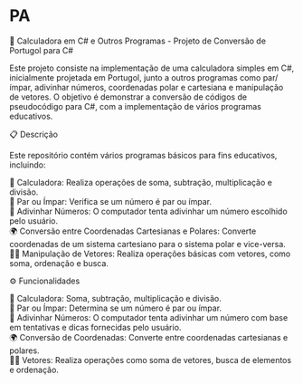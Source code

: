 # PA

🧮 Calculadora em C# e Outros Programas - Projeto de Conversão de Portugol para C#

Este projeto consiste na implementação de uma calculadora simples em C#, inicialmente projetada em Portugol, junto a outros programas como par/ímpar, adivinhar números, coordenadas polar e cartesiana e manipulação de vetores. O objetivo é demonstrar a conversão de códigos de pseudocódigo para C#, com a implementação de vários programas educativos.

📋 Descrição

Este repositório contém vários programas básicos para fins educativos, incluindo:

  🧮 Calculadora: Realiza operações de soma, subtração, multiplicação e divisão.<br>
  🔢 Par ou Ímpar: Verifica se um número é par ou ímpar.<br>
  🎯 Adivinhar Números: O computador tenta adivinhar um número escolhido pelo usuário.<br>
  🌍 Conversão entre Coordenadas Cartesianas e Polares: Converte coordenadas de um sistema cartesiano para o sistema polar e vice-versa.<br>
  🧑‍💻 Manipulação de Vetores: Realiza operações básicas com vetores, como soma, ordenação e busca.<br>

⚙️ Funcionalidades

  🧮 Calculadora: Soma, subtração, multiplicação e divisão.<br>
  🔢 Par ou Ímpar: Determina se um número é par ou ímpar.<br>
  🎯 Adivinhar Números: O computador tenta adivinhar um número com base em tentativas e dicas fornecidas pelo usuário.<br>
  🌍 Conversão de Coordenadas: Converte entre coordenadas cartesianas e polares.<br>
  🧑‍💻 Vetores: Realiza operações como soma de vetores, busca de elementos e ordenação.<br>

